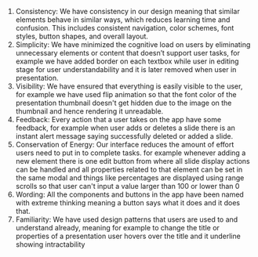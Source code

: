 1. Consistency: We have consistency in our design meaning that similar elements behave in similar ways, which reduces learning time and confusion. This includes consistent navigation, color schemes, font styles, button shapes, and overall layout.
2. Simplicity: We have minimized the cognitive load on users by eliminating unnecessary elements or content that doesn’t support user tasks, for example we have added border on each textbox while user in editing stage for user understandability and it is later removed when user in presentation.
3. Visibility: We have ensured that everything is easily visible to the user, for example we have used flip animation so that the font color of the presentation thumbnail doesn't get hidden due to the image on the thumbnail and hence rendering it unreadable.
4. Feedback: Every action that a user takes on the app have some feedback, for example when user adds or deletes a slide there is an instant alert message saying successfully deleted or added a slide.
5. Conservation of Energy: Our interface reduces the amount of effort users need to put in to complete tasks. for example whenever adding a new element there is one edit button from where all slide display actions can be handled and all properties related to that element can be set in the same modal and things like percentages are displayed using range scrolls so that user can't input a value larger than 100 or lower than 0
6. Wording: All the components and buttons in the app have been named with extreme thinking meaning a button says what it does and it does that.
7. Familiarity: We have used design patterns that users are used to and understand already, meaning for example to change the title or properties of a presentation user hovers over the title and it underline showing intractability
